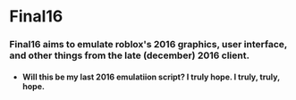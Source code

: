 # Final16
### Final16 aims to emulate roblox's 2016 graphics, user interface, and other things from the late (december) 2016 client.
- #### Will this be my last 2016 emulatiion script? I truly hope. I truly, truly, hope.

